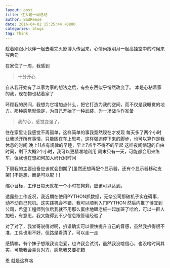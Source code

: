 ```yaml
---
layout: post
title: 住大嶝一周总结
author: BadReese
date: 2016-04-02 15:25:44 +0800
categories: blogs
tag: Think
---
```


趁着刚跟小伙伴一起去看完火影博人传回来，心情尚跟明月一起高挂空中的时候来写两句

在家住了一周，我感到

> 十分开心

自从我开始有了以家为家的想法之后，有些东西似乎悄然改变了。
本是心粘着家的我，现在物也粘着家了

环顾我的房间，我想为它增加点什么，把它打造为我的空间，而不仅是我睡觉的地方。那种感觉就像是，为自己开始了一种武装，为一场战斗作准备

> 我的心，感觉变强了。

住在家里让我感觉不再孤单，这样简单的事我竟然现在才发现
每天多了两个小时让我抛开所有事情，只能困在车上思考，这样强迫停下来的脚步，也可以算作是我休息的时间
晚上11点有规律的早睡，早上7点半不得不的早起
这样夜间缩短的自由时间，剩下大概2个小时，我可以更精准地利用
周末只有一天，可能都会用来练车，但我也在想如何加入码代码时间

下周我的主要设备应该就会到期了[虽然还想再配个显示器，还有个显示器移动支架] [不是想，而是可以配！]

缩小目标，工作日每天就花一个小时在狗剩，应该可以达到。

透露些工作近况，我近期在使用PYTHON抓数据，无奈公司那破机子实在碍事，动不动自己死机。这实践机会不错，我可以顺利入门PYTHON
然后内推了博宜到公司，希望工程师到位后我就不用那么蛋疼地跟老板一起加班了哈哈，可以一群人加班，有意思，我又能得到不少信息跟管理经验了

对了对了，我堂哥说得对啊，扒谱确实可以很快提升自己的音感，虽然我扒得很不准，工具也用不好，但路是看清了，可以走一走

感情嘛，有个妹子想跟我谈恋爱，也许我会试试，虽然我没啥信心，也没啥时间其实，可能我会辜负对方，感觉我又要犯错

恩 就是这样咯






